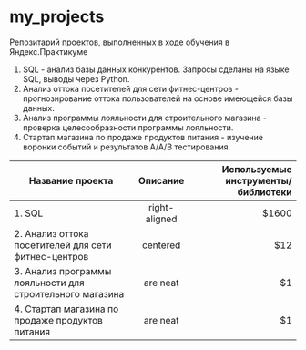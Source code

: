 # my_projects
Репозитарий проектов, выполненных в ходе обучения в Яндекс.Практикуме
1. SQL - анализ базы данных конкурентов. Запросы сделаны на языке SQL, выводы через Python.
2. Анализ оттока посетителей для сети фитнес-центров - прогнозирование оттока пользователей на основе имеющейся базы данных.
3. Анализ программы лояльности для строительного магазина - проверка целесообразности программы лояльности.
4. Стартап магазина по продаже продуктов питания - изучение воронки событий и результатов А/А/В тестирования.

| Название проекта       | Описание        | Используемые инструменты/библиотеки  |
| ------------- |:-------------:| -----:|
| 1. SQL      | right-aligned | $1600 |
| 2. Анализ оттока посетителей для сети фитнес-центров     | centered      |   $12 |
| 3. Анализ программы лояльности для строительного магазина | are neat      |    $1 |
| 4. Стартап магазина по продаже продуктов питания | are neat      |    $1 |
